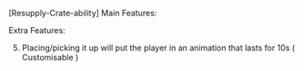 [Resupply-Crate-ability]
Main Features:
<!-- 1)  Can be placed and retrieved. -->
<!-- 2)  Retrieval can only be done within 5m (Addon option). -->
<!-- 3)  Only one crate can be activated by one player (Needs to be retrieved). -->
<!-- 4)  Sounds on specific events: -->
   <!-- - Upon placing the crate -->
   <!-- - When it is picked up -->
   <!-- - When it is destroyed -->

<!-- 5)  Notification on specific events: -->
   <!-- - When it is destroyed. -->

<!-- 6)  3D marker visible to all players within a certain distance (Addon option?). -->
<!-- 7)  Map marker visible to all players. -->
<!-- 8)  Enemies can destroy crate by being within 5m (Addon option). -->
<!-- 9)  Destruction timer of 60 seconds (Addon option). -->
<!-- 10) 10 minute cooldown if destroyed. -->

Extra Features:
<!-- 1) Arsenal script for saving player loadout to the crate.
    - Should be triggable by admin as well. -->
<!-- 2) Crate Loadout should be applied by an action on the crate (resupply). -->
<!-- 3) Crate Loadout should be applied on respawn (resupply). -->
<!-- 4) Zeus placeable version of the crate, with some adjustments: -->
   <!-- - Cannot be destroyed (proximity). -->
   <!-- - No Map marker. -->

   5) Placing/picking it up will put the player in an animation that lasts for 10s ( Customisable )